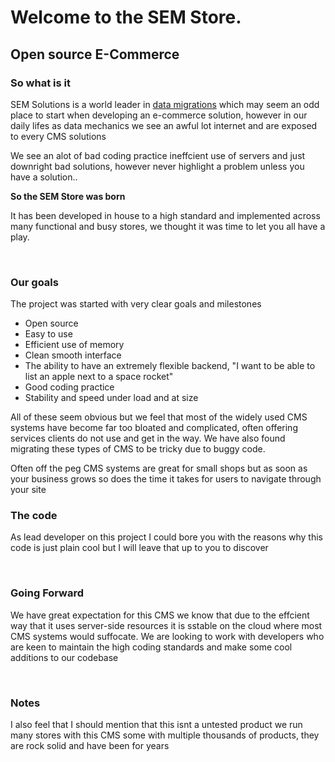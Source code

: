 <h1>Welcome to the SEM Store.</h1>
<h2>Open source E-Commerce</h2>

<h3>So what is it</h3>
<p>SEM Solutions is a world leader in <a href="http://www.semsolutions.co.uk">data migrations</a> which may seem an odd place to start when developing an e-commerce solution, however in our daily lifes as data mechanics we see an awful lot internet and are exposed to every CMS solutions</p> 
<p>We see an alot of bad coding practice ineffcient use of servers and just downright bad solutions, however never highlight a problem unless you have a solution..</p>
<p><b>So the SEM Store was born</b></p>
<p>It has been developed in house to a high standard and implemented across many functional and busy stores, we thought it was time to let you all have a play.</p>
<br>
<h3>Our goals</h3>
<p>The project was started with very clear goals and milestones
<ul>
    <li>Open source</li>
    <li>Easy to use</li>
    <li>Efficient use of memory</li>
    <li>Clean smooth interface</li>
    <li>The ability to have an extremely flexible backend, "I want to be able to list an apple next to a space rocket"</li>
    <li>Good coding practice</li>
    <li>Stability and speed under load and at size</li>
</ul>
</p>
<p>All of these seem obvious but we feel that most of the widely used CMS systems have become far too bloated and complicated, often offering services clients do not use and get in the way. We have also found migrating these types of CMS to be tricky due to buggy code.</li>
<p>Often off the peg CMS systems are great for small shops but as soon as your business grows so does the time it takes for users to navigate through your site</li>
<br>
<h3>The code</h3>
<p>As lead developer on this project I could bore you with the reasons why this code is just plain cool but I will leave that up to you to discover</p>
<br>
<h3>Going Forward</h3>
<p>We have great expectation for this CMS we know that due to the effcient way that it uses server-side resources it is sstable on the cloud where most CMS systems would suffocate. We are looking to work with developers who are keen to maintain the high coding standards and make some cool additions to our codebase</p>
<br>
<h3>Notes</h3>
<p>I also feel that I should mention that this isnt a untested product we run many stores with this CMS some with multiple thousands of products, they are rock solid and have been for years</p>